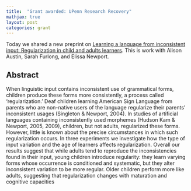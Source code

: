 ```yaml
---
title:  "Grant awarded: UPenn Research Recovery"
mathjax: true
layout: post
categories: grant
---
```


Today we shared a new preprint on [Learning a language from inconsistent input: Regularization in child and adults learners](https://psyarxiv.com/kgz9x). This is work with Alison Austin, Sarah Furlong, and Elissa Newport. 

## Abstract
When linguistic input contains inconsistent use of grammatical forms, children produce these forms more consistently, a process called ‘regularization.’ Deaf children learning American Sign Language from parents who are non-native users of the language regularize their parents’ inconsistent usages (Singleton & Newport, 2004). In studies of artificial languages containing inconsistently used morphemes (Hudson Kam & Newport, 2005, 2009), children, but not adults, regularized these forms. However, little is known about the precise circumstances in which such regularization occurs. In three experiments we investigate how the type of input variation and the age of learners affects regularization. Overall our results suggest that while adults tend to reproduce the inconsistencies found in their input, young children introduce regularity: they learn varying forms whose occurrence is conditioned and systematic, but they alter inconsistent variation to be more regular. Older children perform more like adults, suggesting that regularization changes with maturation and cognitive capacities
